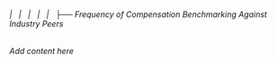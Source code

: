 ###### |   |   |   |   |   ├── Frequency of Compensation Benchmarking Against Industry Peers

*Add content here*